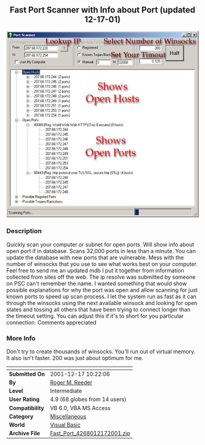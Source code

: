 ﻿<div align="center">

## Fast Port Scanner with Info about Port \(updated 12\-17\-01\)

<img src="PIC200112171326502874.jpg">
</div>

### Description

Quickly scan your computer or subnet for open ports. Will show info about open port if in database. Scans 32,000 ports in less than a minute. You can update the database with new ports that are vulnerable. Mess with the number of winsocks that you use to see what works best on your computer. Feel free to send me an updated mdb I put it together from information collected from sites off the web. The ip resolve was submitted by someone on PSC can't remember the name. I wanted something that would show possible explanations for why the port was open and allow scanning for just known ports to speed up scan process. I let the system run as fast as it can through the winsocks using the next available winsock and looking for open states and tossing all others that have been trying to connect longer than the timeout setting. You can adjust this if it's to short for you particular connection. Comments appreciated
 
### More Info
 
Don't try to create thousands of winsocks. You'll run out of virtual memory. It also isn't faster. 200 was just about optimum for me.


<span>             |<span>
---                |---
**Submitted On**   |2001-12-17 10:22:06
**By**             |[Roger M\. Reeder](https://github.com/Planet-Source-Code/PSCIndex/blob/master/ByAuthor/roger-m-reeder.md)
**Level**          |Intermediate
**User Rating**    |4.9 (68 globes from 14 users)
**Compatibility**  |VB 6\.0, VBA MS Access
**Category**       |[Miscellaneous](https://github.com/Planet-Source-Code/PSCIndex/blob/master/ByCategory/miscellaneous__1-1.md)
**World**          |[Visual Basic](https://github.com/Planet-Source-Code/PSCIndex/blob/master/ByWorld/visual-basic.md)
**Archive File**   |[Fast\_Port\_4268012172001\.zip](https://github.com/Planet-Source-Code/roger-m-reeder-fast-port-scanner-with-info-about-port-updated-12-17-01__1-29480/archive/master.zip)









